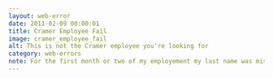 ```yaml
---
layout: web-error
date: 2011-02-09 00:00:01
title: Cramer Employee Fail
image: cramer_employee_fail
alt: This is not the Cramer employee you're looking for
category: web-errors
note: For the first month or two of my employement my last name was misspelled on <a href="http://cramerdev.com/who-we-are">cramerdev.com/who-we-are</a>.  Visiting my old url reveals a much appreciated sense of humor. 
---
```

